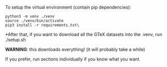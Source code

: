 To setup the virtual environment (contain pip dependencies):

```python3 -m venv ./venv ```
<br /> 
```source ./venv/bin/activate```
<br /> 
```pip3 install -r requirements.txt\```
<br /> 

*After that, if you want to download all the GTeX datasets into the .venv, run ./setup.sh

**WARNING**: this downloads everything! (it will probably take a while)

If you prefer, run sections individually if you know what you want.